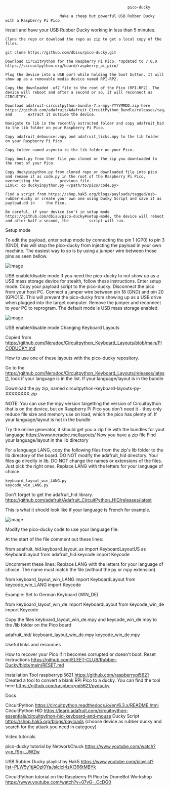                                                           pico-ducky

                            Make a cheap but powerful USB Rubber Ducky with a Raspberry Pi Pico



Install and have your USB Rubber Ducky working in less than 5 minutes.

    Clone the repo or download the repo as zip to get a local copy of the files. 
    
    git clone https://github.com/dbisu/pico-ducky.git

    Download CircuitPython for the Raspberry Pi Pico. *Updated to 7.0.0  https://circuitpython.org/board/raspberry_pi_pico/ 

    Plug the device into a USB port while holding the boot button. It will show up as a removable media device named RPI-RP2.

    Copy the downloaded .uf2 file to the root of the Pico (RPI-RP2). The device will reboot and after a second or so, it will reconnect as CIRCUITPY.

    Download adafruit-circuitpython-bundle-7.x-mpy-YYYYMMDD.zip here https://github.com/adafruit/Adafruit_CircuitPython_Bundle/releases/tag/20221122 and       extract it outside the device.

    Navigate to lib in the recently extracted folder and copy adafruit_hid to the lib folder on your Raspberry Pi Pico.

    Copy adafruit_debouncer.mpy and adafruit_ticks.mpy to the lib folder on your Raspberry Pi Pico.

    Copy folder named asyncio to the lib folder on your Pico.

    Copy boot.py from ther file you cloned or the zip you downloaded to the root of your Pico.

    Copy duckyinpython.py from cloned repo or downloaded file into pico and rename it as code.py in the root of the Raspberry Pi Pico, overwriting the         previous file.
    Linux: cp duckyinpython.py </path/to/pico/code.py>

    Find a script from https://shop.hak5.org/blogs/payloads/tagged/usb-rubber-ducky or create your own one using Ducky Script and save it as payload.dd in     the Pico.

    Be careful, if your device isn't in setup mode https://github.com/dbisu/pico-ducky#setup-mode, the device will reboot and after half a second, the         script will run.


Setup mode

To edit the payload, enter setup mode by connecting the pin 1 (GP0) to pin 3 (GND), this will stop the pico-ducky from injecting the payload in your own machine. The easiest way to so is by using a jumper wire between those pins as seen bellow.

![image](https://user-images.githubusercontent.com/114279584/203319974-be96c8ba-17bb-4d6a-bd8d-1374fd8a1a03.png)


USB enable/disable mode
If you need the pico-ducky to not show up as a USB mass storage device for stealth, follow these instructions.
Enter setup mode.
Copy your payload script to the pico-ducky.
Disconnect the pico from your host PC. Connect a jumper wire between pin 18 (GND) and pin 20 (GPIO15).
This will prevent the pico-ducky from showing up as a USB drive when plugged into the target computer.
Remove the jumper and reconnect to your PC to reprogram. The default mode is USB mass storage enabled.

![image](https://user-images.githubusercontent.com/114279584/203320291-82e591a4-c335-4ff0-a06e-a5da1c0b9bda.png)


USB enable/disable mode
Changing Keyboard Layouts

Copied from https://github.com/Neradoc/Circuitpython_Keyboard_Layouts/blob/main/PICODUCKY.md

How to use one of these layouts with the pico-ducky repository.

Go to the https://github.com/Neradoc/Circuitpython_Keyboard_Layouts/releases/latest1, look if your language is in the list.
If your language/layout is in the bundle

Download the py zip, named circuitpython-keyboard-layouts-py-XXXXXXXX.zip

NOTE: You can use the mpy version targetting the version of Circuitpython that is on the device, but on Raspberry Pi Pico you don't need it - they only reduce file size and memory use on load, which the pico has plenty of.
If your language/layout is not in the bundle

Try the online generator, it should get you a zip file with the bundles for yout language https://www.neradoc.me/layouts/
Now you have a zip file
Find your language/layout in the lib directory

For a language LANG, copy the following files from the zip's lib folder to the lib directory of the board.
DO NOT modify the adafruit_hid directory. Your files go directly in lib.
DO NOT change the names or extensions of the files. Just pick the right ones.
Replace LANG with the letters for your language of choice.

    keyboard_layout_win_LANG.py
    keycode_win_LANG.py

Don't forget to get the adafruit_hid library. https://github.com/adafruit/Adafruit_CircuitPython_HID/releases/latest

This is what it should look like if your language is French for example.

![image](https://user-images.githubusercontent.com/114279584/203321395-c32a0280-ff73-42ed-bde3-32619120f374.png)


Modify the pico-ducky code to use your language file:

At the start of the file comment out these lines:

from adafruit_hid.keyboard_layout_us import KeyboardLayoutUS as KeyboardLayout
from adafruit_hid.keycode import Keycode

Uncomment these lines:
Replace LANG with the letters for your language of choice. The name must match the file (without the py or mpy extension).

from keyboard_layout_win_LANG import KeyboardLayout
from keycode_win_LANG import Keycode

Example: Set to German Keyboard (WIN_DE)

from keyboard_layout_win_de import KeyboardLayout
from keycode_win_de import Keycode

Copy the files keyboard_layout_win_de.mpy and keycode_win_de.mpy to the /lib folder on the Pico board

adafruit_hid/
keyboard_layout_win_de.mpy
keycode_win_de.mpy

Useful links and resources

How to recover your Pico if it becomes corrupted or doesn't boot.
Reset Instructions https://github.com/ELEET-CLUB/Rubber-Ducky/blob/main/RESET.md


Installation Tool
raspberrypi5621 https://github.com/raspberrypi5621 Created a tool to convert a blank RPi Pico to a ducky.
You can find the tool here https://github.com/raspberrypi5621/pyducky



Docs

CircuitPython https://circuitpython.readthedocs.io/en/6.3.x/README.html
CircuitPython HID https://learn.adafruit.com/circuitpython-essentials/circuitpython-hid-keyboard-and-mouse
Ducky Script https://shop.hak5.org/blogs/payloads (choose device as rubber ducky and search for the attack you need in categoey)


Video tutorials

pico-ducky tutorial by NetworkChuck https://www.youtube.com/watch?v=e_f9p-_JWZw

USB Rubber Ducky playlist by Hak5 https://www.youtube.com/playlist?list=PLW5y1tjAOzI0YaJslcjcI4zKI366tMBYk

CircuitPython tutorial on the Raspberry Pi Pico by DroneBot Workshop https://www.youtube.com/watch?v=07vG-_CcDG0

